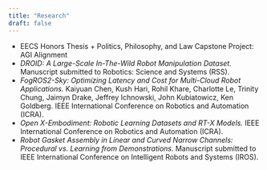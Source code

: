 ```yaml
---
title: "Research"
draft: false
---
```


- EECS Honors Thesis + Politics, Philosophy, and Law Capstone Project: AGI Alignment
- *DROID: A Large-Scale In-The-Wild Robot Manipulation Dataset.* Manuscript submitted to Robotics: Science and Systems (RSS).
- *FogROS2-Sky: Optimizing Latency and Cost for Multi-Cloud Robot Applications.* Kaiyuan Chen, Kush Hari, Rohil Khare, Charlotte Le, Trinity Chung, Jaimyn Drake, Jeffrey Ichnowski, John Kubiatowicz, Ken Goldberg. IEEE International Conference on Robotics and Automation (ICRA).
- *Open X-Embodiment: Robotic Learning Datasets and RT-X Models.* IEEE International Conference on Robotics and Automation (ICRA).
- *Robot Gasket Assembly in Linear and Curved Narrow Channels: Procedural vs. Learning from Demonstrations.* Manuscript submitted to IEEE International Conference on Intelligent Robots and Systems (IROS).

